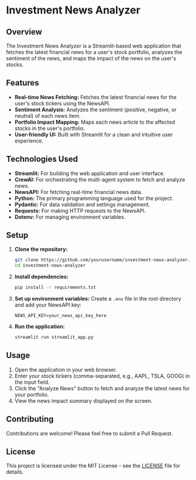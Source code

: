 # Investment News Analyzer

## Overview
The Investment News Analyzer is a Streamlit-based web application that fetches the latest financial news for a user's stock portfolio, analyzes the sentiment of the news, and maps the impact of the news on the user's stocks.

## Features
- **Real-time News Fetching:** Fetches the latest financial news for the user's stock tickers using the NewsAPI.
- **Sentiment Analysis:** Analyzes the sentiment (positive, negative, or neutral) of each news item.
- **Portfolio Impact Mapping:** Maps each news article to the affected stocks in the user's portfolio.
- **User-friendly UI:** Built with Streamlit for a clean and intuitive user experience.

  
## Technologies Used
- **Streamlit:** For building the web application and user interface.
- **CrewAI:** For orchestrating the multi-agent system to fetch and analyze news.
- **NewsAPI:** For fetching real-time financial news data.
- **Python:** The primary programming language used for the project.
- **Pydantic:** For data validation and settings management.
- **Requests:** For making HTTP requests to the NewsAPI.
- **Dotenv:** For managing environment variables.

  
## Setup
1. **Clone the repository:**
   ```bash
   git clone https://github.com/yourusername/investment-news-analyzer.git
   cd investment-news-analyzer
   ```

2. **Install dependencies:**
   ```bash
   pip install -r requirements.txt
   ```

3. **Set up environment variables:**
   Create a `.env` file in the root directory and add your NewsAPI key:
   ```
   NEWS_API_KEY=your_news_api_key_here
   ```

4. **Run the application:**
   ```bash
   streamlit run streamlit_app.py
   ```

## Usage
1. Open the application in your web browser.
2. Enter your stock tickers (comma-separated, e.g., AAPL, TSLA, GOOG) in the input field.
3. Click the "Analyze News" button to fetch and analyze the latest news for your portfolio.
4. View the news impact summary displayed on the screen.

## Contributing
Contributions are welcome! Please feel free to submit a Pull Request.

## License
This project is licensed under the MIT License - see the [LICENSE](LICENSE) file for details. 
